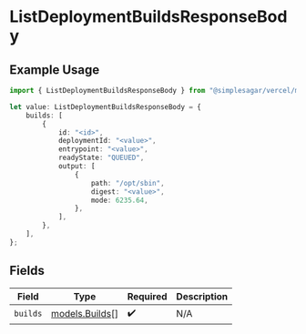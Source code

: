 # ListDeploymentBuildsResponseBody

## Example Usage

```typescript
import { ListDeploymentBuildsResponseBody } from "@simplesagar/vercel/models/listdeploymentbuildsop.js";

let value: ListDeploymentBuildsResponseBody = {
    builds: [
        {
            id: "<id>",
            deploymentId: "<value>",
            entrypoint: "<value>",
            readyState: "QUEUED",
            output: [
                {
                    path: "/opt/sbin",
                    digest: "<value>",
                    mode: 6235.64,
                },
            ],
        },
    ],
};
```

## Fields

| Field                                  | Type                                   | Required                               | Description                            |
| -------------------------------------- | -------------------------------------- | -------------------------------------- | -------------------------------------- |
| `builds`                               | [models.Builds](../models/builds.md)[] | :heavy_check_mark:                     | N/A                                    |